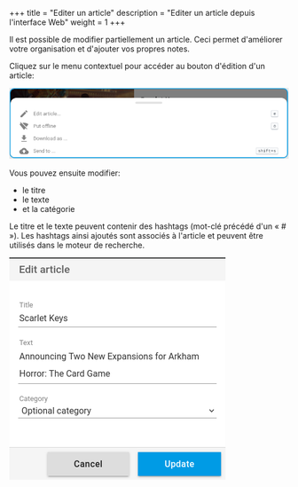 +++
title = "Editer un article"
description = "Editer un article depuis l'interface Web"
weight = 1
+++

Il est possible de modifier partiellement un article.
Ceci permet d'améliorer votre organisation et d'ajouter vos propres notes.

Cliquez sur le menu contextuel pour accéder au bouton d'édition d'un article:

![](images/context-menu.png)

Vous pouvez ensuite modifier:

- le titre
- le texte
- et la catégorie

Le titre et le texte peuvent contenir des hashtags (mot-clé précédé d'un « # »).
Les hashtags ainsi ajoutés sont associés à l'article et peuvent être utilisés dans le moteur de recherche.

![](images/edit.png)
